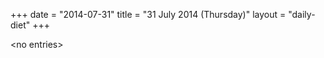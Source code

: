 +++
date = "2014-07-31"
title = "31 July 2014 (Thursday)"
layout = "daily-diet"
+++


\<no entries\>
